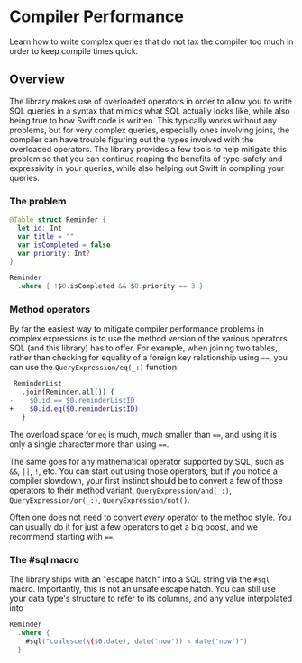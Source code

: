 # Compiler Performance

Learn how to write complex queries that do not tax the compiler too much in order to keep compile
times quick.

## Overview

The library makes use of overloaded operators in order to allow you to write SQL queries in a 
syntax that mimics what SQL actually looks like, while also being true to how Swift code is written.
This typically works without any problems, but for very complex queries, especially ones involving
joins, the compiler can have trouble figuring out the types involved with the overloaded operators.
The library provides a few tools to help mitigate this problem so that you can continue reaping the
benefits of type-safety and expressivity in your queries, while also helping out Swift in compiling
your queries.

### The problem


```swift
@Table struct Reminder {
  let id: Int 
  var title = ""
  var isCompleted = false 
  var priority: Int?
}

Reminder
  .where { !$0.isCompleted && $0.priority == 3 }
```

### Method operators

By far the easiest way to mitigate compiler performance problems in complex expressions is to use
the method version of the various operators SQL (and this library) has to offer. For example,
when joining two tables, rather than checking for equality of a foreign key relationship using
`==`, you can use the ``QueryExpression/eq(_:)`` function:

```diff
 ReminderList
   .join(Reminder.all()) {
-    $0.id == $0.reminderListID
+    $0.id.eq($0.reminderListID)
   }
```

The overload space for `eq` is much, _much_ smaller than `==`, and using it is only a single 
character more than using `==`.

The same goes for any mathematical operator supported by SQL, such as `&&`, `||`, `!`, etc. You can
start out using those operators, but if you notice a compiler slowdown, your first instinct should
be to convert a few of those operators to their method variant, ``QueryExpression/and(_:)``,
``QueryExpression/or(_:)``, ``QueryExpression/not()``. 

Often one does not need to convert _every_ operator to the method style. You can usually do it for
just a few operators to get a big boost, and we recommend starting with `==`.

### The #sql macro

The library ships with an "escape hatch" into a SQL string via the `#sql` macro. Importantly, this
is not an unsafe escape hatch. You can still use your data type's structure to refer to its columns,
and any value interpolated into

```swift
Reminder
  .where { 
    #sql("coalesce(\($0.date), date('now')) < date('now')")
  }
```
